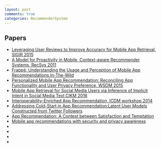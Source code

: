 ```yaml
---
layout: post
comments: true
categories: RecommenderSystem
---
```

## Papers

* [Leveraging User Reviews to Improve Accuracy for Mobile App Retrieval, SIGIR 2015](http://dl.acm.org/citation.cfm?id=2767759)
* [A Model for Proactivity in Mobile, Context-aware Recommender Systems, RecSys 2011](http://dl.acm.org/citation.cfm?id=2043981)
* [Frappé: Understanding the Usage and Perception of Mobile App Recommendations In-The-Wild](https://arxiv.org/pdf/1505.03014.pdf)
* [Personalized Mobile App Recommendation: Reconciling App Functionality and User Privacy Preference, WSDM 2015](http://binbenliu.github.io/papers/apprec_wsdm15.pdf)
* [Mobile App Retrieval for Social Media Users via Inference of Implicit Intent in Social Media Text,CIKM 2016](http://www.cse.scu.edu/~yfang/cikm2016-Fang.pdf)
* [Interoperability-Enriched App Recommendation, ICDM workshop 2014](http://ieeexplore.ieee.org/stamp/stamp.jsp?arnumber=7022744)
* [Addressing Cold-Start in App Recommendation:Latent User Models Constructed from Twitter Followers](https://www.comp.nus.edu.sg/~kanmy/papers/fp093-lin.pdf)
* [App Recommendation: A Contest between Satisfaction and Temptation](http://dl.acm.org/citation.cfm?id=2433446)
* [Mobile app recommendations with security and privacy awareness](http://dl.acm.org/citation.cfm?id=2623705)
* []()
* []()
* []()
* []()
